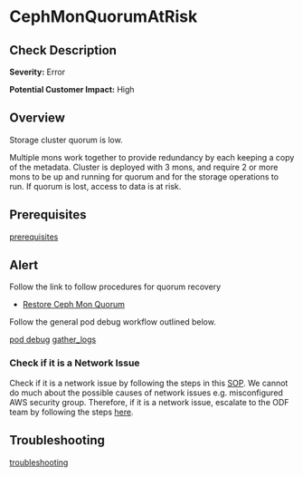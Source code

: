 
CephMonQuorumAtRisk
===================

Check Description
-----------------

**Severity:** Error

**Potential Customer Impact:** High

Overview
--------

Storage cluster quorum is low.

Multiple mons work together to provide redundancy by each keeping a copy of the metadata. Cluster is deployed with 3 mons, and require 2 or more mons to be up and running for quorum and for the storage operations to run. If quorum is lost, access to data is at risk.

Prerequisites
-------------

[prerequisites](helpers/prerequisites.md)

Alert
-----

Follow the link to follow procedures for quorum recovery

*   [Restore Ceph Mon Quorum](https://access.redhat.com/solutions/5898541)
    

Follow the general pod debug workflow outlined below.

[pod debug](helpers/pod_debug.md) [gather_logs](helpers/gather_logs.md)

### Check if it is a Network Issue
Check if it is a network issue by following the steps in this [SOP](check-ceph-network-connectivity.md). 
We cannot do much about the possible causes of network issues e.g. misconfigured AWS security group. Therefore, if it 
is a network issue, escalate to the ODF team by following the steps [here](sre-to-engineering-escalation.md#procedure).


Troubleshooting
---------------

[troubleshooting](helpers/troubleshooting.md)

